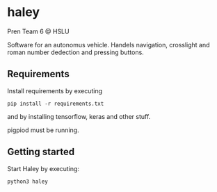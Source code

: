 # haley
Pren Team 6 @ HSLU

Software for an autonomus vehicle. Handels navigation, crosslight and roman number dedection and pressing buttons.
## Requirements
Install requirements by executing

```
pip install -r requirements.txt
```
and by installing tensorflow, keras and other stuff.

pigpiod must be running.


## Getting started
Start Haley by executing:

```
python3 haley
```